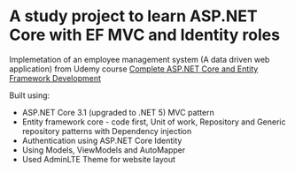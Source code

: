 <h1>A study project to learn ASP.NET Core with EF MVC and Identity roles</h1>
<p>Implemetation of an employee management system (A data driven web application) from Udemy course 
<a href="https://www.udemy.com/course/complete-aspnet-core-31-and-entity-framework-development/">Complete ASP.NET Core and Entity Framework Development</a></p>
<p>
  Built using:
  <ul>
  <li>ASP.NET Core 3.1 (upgraded to .NET 5) MVC pattern</li>
  <li>Entity framework core - code first, Unit of work, Repository and Generic repository patterns with Dependency injection</li>
  <li>Authentication using ASP.NET Core Identity</li>
  <li>Using Models, ViewModels and AutoMapper</li>
  <li>Used AdminLTE Theme for website layout</li>
  </ul>
</p>
